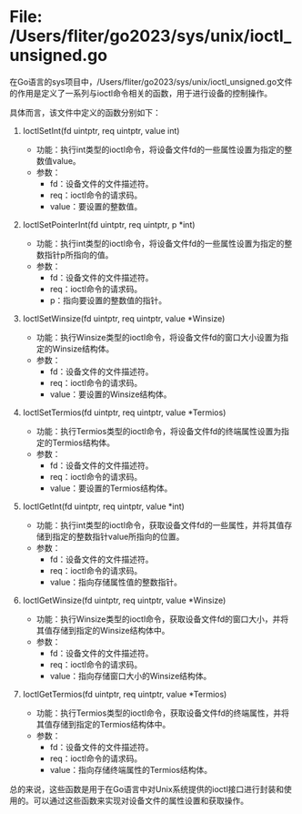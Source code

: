 # File: /Users/fliter/go2023/sys/unix/ioctl_unsigned.go

在Go语言的sys项目中，/Users/fliter/go2023/sys/unix/ioctl_unsigned.go文件的作用是定义了一系列与ioctl命令相关的函数，用于进行设备的控制操作。

具体而言，该文件中定义的函数分别如下：

1. IoctlSetInt(fd uintptr, req uintptr, value int)
   - 功能：执行int类型的ioctl命令，将设备文件fd的一些属性设置为指定的整数值value。
   - 参数：
     - fd：设备文件的文件描述符。
     - req：ioctl命令的请求码。
     - value：要设置的整数值。
     
2. IoctlSetPointerInt(fd uintptr, req uintptr, p *int)
   - 功能：执行int类型的ioctl命令，将设备文件fd的一些属性设置为指定的整数指针p所指向的值。
   - 参数：
     - fd：设备文件的文件描述符。
     - req：ioctl命令的请求码。
     - p：指向要设置的整数值的指针。
   
3. IoctlSetWinsize(fd uintptr, req uintptr, value *Winsize)
   - 功能：执行Winsize类型的ioctl命令，将设备文件fd的窗口大小设置为指定的Winsize结构体。
   - 参数：
     - fd：设备文件的文件描述符。
     - req：ioctl命令的请求码。
     - value：要设置的Winsize结构体。
   
4. IoctlSetTermios(fd uintptr, req uintptr, value *Termios)
   - 功能：执行Termios类型的ioctl命令，将设备文件fd的终端属性设置为指定的Termios结构体。
   - 参数：
     - fd：设备文件的文件描述符。
     - req：ioctl命令的请求码。
     - value：要设置的Termios结构体。
   
5. IoctlGetInt(fd uintptr, req uintptr, value *int)
   - 功能：执行int类型的ioctl命令，获取设备文件fd的一些属性，并将其值存储到指定的整数指针value所指向的位置。
   - 参数：
     - fd：设备文件的文件描述符。
     - req：ioctl命令的请求码。
     - value：指向存储属性值的整数指针。
   
6. IoctlGetWinsize(fd uintptr, req uintptr, value *Winsize)
   - 功能：执行Winsize类型的ioctl命令，获取设备文件fd的窗口大小，并将其值存储到指定的Winsize结构体中。
   - 参数：
     - fd：设备文件的文件描述符。
     - req：ioctl命令的请求码。
     - value：指向存储窗口大小的Winsize结构体。
   
7. IoctlGetTermios(fd uintptr, req uintptr, value *Termios)
   - 功能：执行Termios类型的ioctl命令，获取设备文件fd的终端属性，并将其值存储到指定的Termios结构体中。
   - 参数：
     - fd：设备文件的文件描述符。
     - req：ioctl命令的请求码。
     - value：指向存储终端属性的Termios结构体。

总的来说，这些函数是用于在Go语言中对Unix系统提供的ioctl接口进行封装和使用的。可以通过这些函数来实现对设备文件的属性设置和获取操作。

